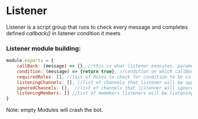 # Listener
Listener is a script group that runs to check every message and completes defined *callback()* in listener condition it meets


### Listener module building:
```js
module.exports = { 
    callBack: (message) => {}, //this is what listener executes. parameters: Message object from event
    condition: (message) => {return true}, //condition on which callBack is executed. parameters: Message object from event
    requiredRoles: [], //list of Roles to check for condition to be valid
    listeningChannels: [], //list of channels that listener will be applied to
    ignoredChannels: [],  //list of channels that listenner will ignore
    listeningMembers: [] //list of memmbers listeners will be listening to
}
```

Note: empty Modules will crash the bot.